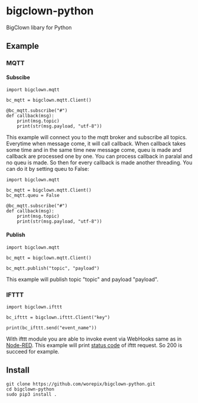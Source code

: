 # bigclown-python
BigClown libary for Python

## Example

### MQTT

#### Subscibe

```
import bigclown.mqtt

bc_mqtt = bigclown.mqtt.Client()

@bc_mqtt.subscribe("#")
def callback(msg):
    print(msg.topic)
    print(str(msg.payload, "utf-8"))
```

This example will connect you to the mqtt broker and subscribe all topics. Everytime when message come, it will call callback. When callback takes some time and in the same time new message come, queu is made and callback are processed one by one. You can process callback in paralal and no queu is made. So then for every callback is made another threading. You can do it by setting queu to False:

```
import bigclown.mqtt

bc_mqtt = bigclown.mqtt.Client()
bc_mqtt.queu = False

@bc_mqtt.subscribe("#")
def callback(msg):
    print(msg.topic)
    print(str(msg.payload, "utf-8"))
```

#### Publish

```
import bigclown.mqtt

bc_mqtt = bigclown.mqtt.Client()

bc_mqtt.publish("topic", "payload")
```

This example will publish topic "topic" and payload "payload".

### IFTTT
```
import bigclown.ifttt

bc_ifttt = bigclown.ifttt.Client("key")

print(bc_ifttt.send("event_name"))

```

With ifttt module you are able to invoke event via WebHooks same as in [Node-RED](https://www.bigclown.com/doc/projects/radio-push-button/). This example will print [status code](https://www.restapitutorial.com/httpstatuscodes.html) of ifttt request. So 200 is succeed for example.

## Install

```
git clone https://github.com/worepix/bigclown-python.git
cd bigclown-python
sudo pip3 install .
```
